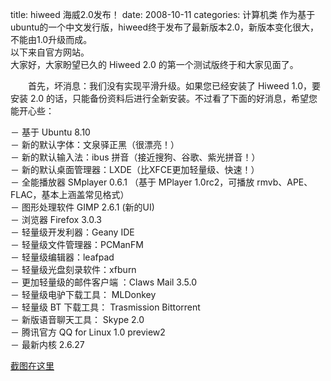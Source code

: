title: hiweed 海威2.0发布！
date: 2008-10-11
categories: 计算机类
作为基于ubuntu的一个中文发行版，hiweed终于发布了最新版本2.0，新版本变化很大，不能由1.0升级而成。  
以下来自官方网站。  
大家好，大家盼望已久的 Hiweed 2.0 的第一个测试版终于和大家见面了。

　　首先，坏消息：我们没有实现平滑升级。如果您已经安装了 Hiweed 1.0，要安装 2.0 的话，只能备份资料后进行全新安装。不过看了下面的好消息，希望您能开心些：

－ 基于 Ubuntu 8.10  
－ 新的默认字体：文泉驿正黑（很漂亮！）  
－ 新的默认输入法：ibus 拼音（接近搜狗、谷歌、紫光拼音！）  
－ 新的默认桌面管理器：LXDE（比XFCE更加轻量级、快速！）  
－ 全能播放器 SMplayer 0.6.1 （基于 MPlayer 1.0rc2，可播放 rmvb、APE、FLAC，基本上涵盖常见格式）  
－ 图形处理软件 GIMP 2.6.1 (新的UI)  
－ 浏览器 Firefox 3.0.3  
－ 轻量级开发利器：Geany IDE  
－ 轻量级文件管理器：PCManFM  
－ 轻量级编辑器：leafpad  
－ 轻量级光盘刻录软件：xfburn  
－ 更加轻量级的邮件客户端 ：Claws Mail 3.5.0  
－ 轻量级电驴下载工具： MLDonkey  
－ 轻量级 BT 下载工具： Trasmission Bittorrent  
－ 新版语音聊天工具： Skype 2.0  
－ 腾讯官方 QQ for Linux 1.0 preview2  
－ 最新内核 2.6.27

[截图在这里](http://www.hiweed.com/image/tid/13)

